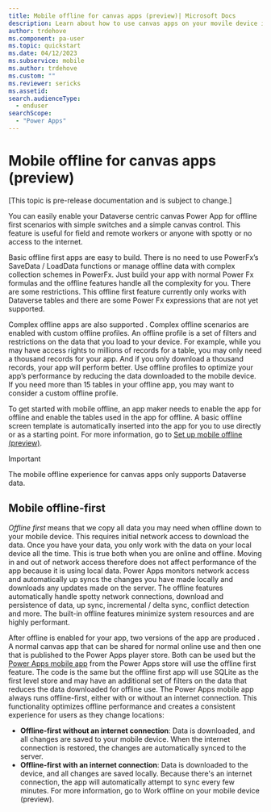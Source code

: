 ```yaml
---
title: Mobile offline for canvas apps (preview)| Microsoft Docs
description: Learn about how to use canvas apps on your movile device in offline mode.
author: trdehove
ms.component: pa-user
ms.topic: quickstart
ms.date: 04/12/2023
ms.subservice: mobile
ms.author: trdehove
ms.custom: ""
ms.reviewer: sericks
ms.assetid: 
search.audienceType: 
  - enduser
searchScope:
  - "Power Apps"
---
```


# Mobile offline for canvas apps (preview)

[This topic is pre-release documentation and is subject to change.]

You can easily enable your Dataverse centric canvas Power App for offline first scenarios with simple switches and a simple canvas control. This feature is useful for field and remote workers or anyone with spotty or no access to the internet. 

Basic offline first   apps are easy to build. There is no need to use PowerFx’s SaveData /   LoadData functions or manage offline data with complex collection schemes in PowerFx. Just build your app with normal Power Fx formulas and the offline features handle all the complexity for you.  There are some restrictions. This offline first feature currently only works with Dataverse tables and there are some Power Fx expressions that are not yet supported.  

Complex offline apps are also supported .  Complex offline scenarios are enabled with custom offline profiles.  An offline profile is a set of filters and restrictions on the data that you load to your device.   For example, while you may have access rights to millions of records for a table, you may only need a thousand records for your app.  And if you only download a thousand records, your app will perform better.  Use offline profiles to optimize your app’s performance by reducing the data downloaded to the mobile device. If you need more than 15 tables in your offline app, you may want to consider a custom offline profile. 

To get started with mobile offline, an app maker needs to enable the app for offline and enable the tables used in the app for offline. A basic offline screen template is automatically inserted into the app for you to use directly or as a starting point. For more information, go to [Set up mobile offline (preview)](setup-mobile-offline.md).
 
> [!Important]
> The mobile offline experience for canvas apps only supports Dataverse data. 

## Mobile offline-first

*Offline first* means  that we copy all data you may need when offline down to your mobile device. This requires initial network access to download the data.  Once you have your data, you only work with the data on your local device all the time.  This is true both when you are online and offline.  Moving in and out of network access therefore does not affect performance of the app because it is using local data.  Power Apps monitors network access and automatically up syncs the changes you have made locally and downloads any updates made on the server. The offline features automatically handle spotty network connections, download and persistence of data, up sync, incremental / delta sync, conflict detection and more. The  built-in offline features minimize system resources and are highly performant. 

After offline is enabled for your app, two versions of the app are produced .  A normal canvas app that can be shared for normal online use and then one that is published to the Power Apps player store.  Both can be used but the [Power Apps mobile app](run-powerapps-on-mobile.md) from the Power Apps store will use the offline first feature.  The code is the same but the offline first app will use SQLite as the first level store and may have an additional set of filters on the data that reduces the data downloaded for offline use. The Power Apps mobile app always runs offline-first, either with or without an internet connection. This functionality optimizes offline performance and creates a consistent experience for users as they change locations:   

- **Offline-first without an internet connection**: Data is downloaded, and all changes are saved to your mobile device. When the internet connection is restored, the changes are automatically synced to the server.
- **Offline-first with an internet connection**: Data is downloaded to the device, and all changes are saved locally. Because there's an internet connection, the app will automatically attempt to sync every few minutes.
For more information, go to Work offline on your mobile device (preview).
